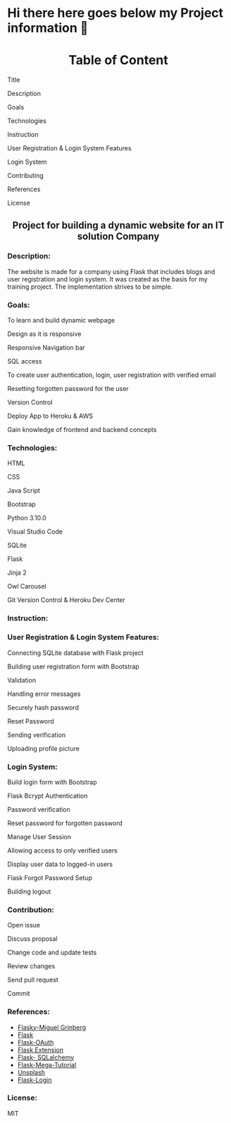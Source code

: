   # Hi there here goes below my Project information 👋

<h1 align="center">Table of Content</h1>
 
   <p>Title</p>
   <p>Description</p>
   <p>Goals</p>
   <p>Technologies</p>
   <p>Instruction</p>
   <P>User Registration & Login System Features</p>
   <p>Login System</p>
   <p>Contributing</p>
   <p>References</p>
   <p>License</p>
   
<h2 align="center">Project for building a dynamic website for an IT solution Company</h2>

<h3 align="left">Description:</h3>

  <p>The website is made for a company using Flask that  includes blogs and user registration and login system. It was created as the basis for my training project. The implementation strives to be simple. </p>
    
 <h3 align="left"> Goals:</h3>
 
  <p>To learn and build dynamic webpage</p>
  <p>Design as it is responsive</p>	
  <p>Responsive Navigation bar</p>
  <p>SQL access</p>
  <p>To create user authentication, login, user registration with verified email</p>
  <p>Resetting forgotten password for the user</p>
  <p>Version Control</p>
  <p>Deploy App to Heroku & AWS</p>
  <p>Gain knowledge of frontend and backend concepts</p>
  
  <h3 align="left">Technologies:</h3>
 
  <p>HTML</p>
  <p>CSS</p>
  <p>Java Script</p>
  <p>Bootstrap</p>
  <p>Python 3.10.0</p>
  <p>Visual Studio Code</p>
  <p>SQLite</p>
  <p>Flask</p>
  <p>Jinja 2</p>
  <p>Owl Carousel</p>
  <p>Git Version Control & Heroku Dev Center</p>
 
 <h3 align="left">Instruction:</h3>
   
<p> </p>

 <h3 align="left">User Registration & Login System Features:</h3>

  <p>Connecting SQLite database with Flask project</p>
  <p>Building user registration form with Bootstrap</p>
  <p>Validation</p>
  <p>Handling error messages</p>
  <p>Securely hash password</p>
  <p>Reset Password</p>
  <p>Sending verification</p> 
  <p>Uploading profile picture</p>
  
  <h3 align="left">Login System:</h3>
  
 <p>Build login form with Bootstrap</p>
 <p>Flask Bcrypt Authentication</p>
 <p>Password verification</p>
 <p>Reset password for forgotten password</p>
 <p>Manage User Session</p>
 <p>Allowing access to only verified users</p>
 <p>Display user data to logged-in users</p>
 <p>Flask Forgot Password Setup</p>
 <p>Building logout</p>

<h3 align="left">Contribution:</h3>
  
 <p>Open issue</p>
 <p>Discuss proposal</p>
 <p>Change code and update tests</p>
 <p>Review changes</p>
 <p>Send pull request</p>
 <p>Commit</p>

  <h3 align="left">References:</h3>

<ul>
<li><a href="https://github.com/miguelgrinberg/flasky">Flasky-Miguel Grinberg</a></li>
<li><a href="https://flask.palletsprojects.com/en/2.0.x/">Flask</a></li>
<li><a href="https://pythonhosted.org/Flask-OAuth/">Flask-OAuth</a></li>
<li><a href=”https://flask.palletsprojects.com/en/2.0.x/extensions/”>Flask Extension</a></li>
<li><a href="https://flask-sqlalchemy.palletsprojects.com/en/2.x/">Flask- SQLalchemy</a></li>
<li><a href=" https://blog.miguelgrinberg.com/post/the-flask-mega-tutorial-part-i-hello-world">Flask-Mega-Tutorial</a></li>
<li><a href="https://unsplash.com/">Unsplash</a></li>
<li><a href="https://flask-login.readthedocs.io/en/latest/#configuring-your-application">Flask-Login</a></li>

</ul>

<h3 align="left">License:</h3>
  
<p>MIT</p>




